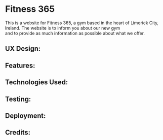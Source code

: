 # Fitness 365

This is a website for Fitness 365, a gym based in the heart of Limerick City, Ireland. The website is to inform you about our new gym  
and to provide as much information as possible about what we offer. 

## UX Design:

## Features:


## Technologies Used:

## Testing:

## Deployment:

## Credits:
